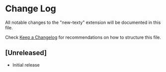 # Change Log

All notable changes to the "new-texty" extension will be documented in this file.

Check [Keep a Changelog](http://keepachangelog.com/) for recommendations on how to structure this file.

## [Unreleased]

- Initial release